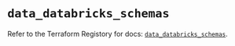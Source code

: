 # `data_databricks_schemas`

Refer to the Terraform Registory for docs: [`data_databricks_schemas`](https://registry.terraform.io/providers/databricks/databricks/1.18.0/docs/data-sources/schemas).
